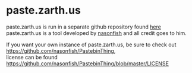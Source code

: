 paste.zarth.us
==============

paste.zarth.us is run in a separate github repository found [here](https://github.com/zarthus/paste.zarth.us/)  
paste.zarth.us is a tool developed by [nasonfish](https://github.com/nasonfish) and all credit goes to him.

If you want your own instance of paste.zarth.us, be sure to check out https://github.com/nasonfish/PastebinThing,  
license can be found https://github.com/nasonfish/PastebinThing/blob/master/LICENSE